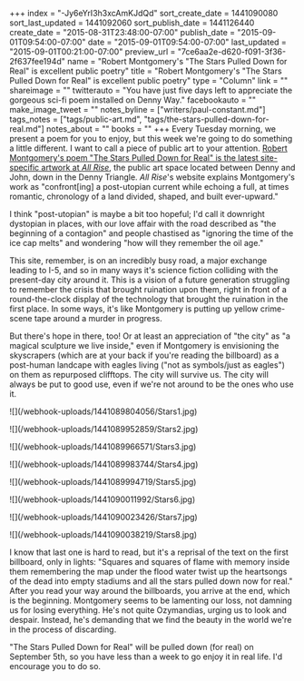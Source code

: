 +++
index = "-Jy6eYrI3h3xcAmKJdQd"
sort_create_date = 1441090080
sort_last_updated = 1441092060
sort_publish_date = 1441126440
create_date = "2015-08-31T23:48:00-07:00"
publish_date = "2015-09-01T09:54:00-07:00"
date = "2015-09-01T09:54:00-07:00"
last_updated = "2015-09-01T00:21:00-07:00"
preview_url = "7ce6aa2e-d620-f091-3f36-2f637fee194d"
name = "Robert Montgomery's \"The Stars Pulled Down for Real\" is excellent public poetry"
title = "Robert Montgomery's \"The Stars Pulled Down for Real\" is excellent public poetry"
type = "Column"
link = ""
shareimage = ""
twitterauto = "You have just five days left to appreciate the gorgeous sci-fi poem installed on Denny Way."
facebookauto = ""
make_image_tweet = ""
notes_byline = ["writers/paul-constant.md"]
tags_notes = ["tags/public-art.md", "tags/the-stars-pulled-down-for-real.md"]
notes_about = ""
books = ""
+++
Every Tuesday morning, we present a poem for you to enjoy, but this week we're going to do something a little different. I want to call a piece of public art to your attention. [Robert Montgomery's poem "The Stars Pulled Down for Real" is the latest site-specific artwork at *All Rise*](http://www.allriseseattle.org/robertmontgomery/), the public art space located between Denny and John, down in the Denny Triangle. *All Rise*'s website explains Montgomery's work as "confront[ing] a post-utopian current while echoing a full, at times romantic, chronology of a land divided, shaped, and built ever-upward." 

I think "post-utopian" is maybe a bit too hopeful; I'd call it downright dystopian in places, with our love affair with the road described as "the beginning of a contagion" and people chastised as "ignoring the time of the ice cap melts" and wondering "how will they remember the oil age." 

This site, remember, is on an incredibly busy road, a major exchange leading to I-5, and so in many ways it's science fiction colliding with the present-day city around it. This is a vision of a future generation struggling to remember the crisis that brought ruination upon them, right in front of a round-the-clock display of the technology that brought the ruination in the first place. In some ways, it's like Montgomery is putting up yellow crime-scene tape around a murder in progress.

But there's hope in there, too! Or at least  an appreciation of "the city" as "a magical sculpture we live inside," even if Montgomery is envisioning the skyscrapers (which are at your back if you're reading the billboard) as a post-human landcape with eagles living ("not as symbols/just as eagles") on them as repurposed clifftops. The city will survive us. The city will always be put to good use, even if we're not around to be the ones who use it.

<p class="image">![](/webhook-uploads/1441089804056/Stars1.jpg)</p>

<p class="image">![](/webhook-uploads/1441089952859/Stars2.jpg)</p>

<p class="image">![](/webhook-uploads/1441089966571/Stars3.jpg)</p>

<p class="image">![](/webhook-uploads/1441089983744/Stars4.jpg)</p>

<p class="image">![](/webhook-uploads/1441089994719/Stars5.jpg)</p>

<p class="image">![](/webhook-uploads/1441090011992/Stars6.jpg)</p>

<p class="image">![](/webhook-uploads/1441090023426/Stars7.jpg)</p>

<p class="image">![](/webhook-uploads/1441090038219/Stars8.jpg)</p>

I know that last one is hard to read, but it's a reprisal of the text on the first billboard, only in lights: "Squares and squares of flame with memory inside them remembering the map under the flood water twist up the heartsongs of the dead into empty stadiums and all the stars pulled down now for real." After you read your way around the billboards, you arrive at the end, which is the beginning. Montgomery seems to be lamenting our loss, not damning us for losing everything. He's not quite Ozymandias, urging us to look and despair. Instead, he's demanding that we find the beauty in the world we're in the process of discarding.

"The Stars Pulled Down for Real" will be pulled down (for real) on September 5th, so you have less than a week to go enjoy it in real life. I'd encourage you to do so.